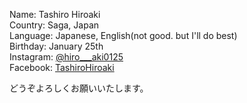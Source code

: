 Name:        Tashiro Hiroaki  
Country:     Saga, Japan  
Language:    Japanese, English(not good. but I'll do best)  
Birthday:    January 25th  
Instagram:   [@hiro___aki0125](https://instagram.com/@hiro___aki0125)  
Facebook:    [TashiroHiroaki](https://facebook.com/TashiroHiroaki)  
  
どうぞよろしくお願いいたします。

